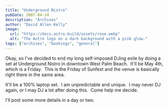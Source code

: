```yaml
---
title: "Underground Nistro"
pubDate: 2007-04-24
description: "Archives"
author: "David Allen Kelly"
image:
  url: "https://docs.astro.build/assets/rose.webp"
  alt: "The Astro logo on a dark background with a pink glow."
tags: ["archives", "bookings", "general"]
---
```


Okay, so I've decided to end my long self-imposed DJing exile by doing a set at Underground Nistro in downtown West Palm Beach.  It'll be May 4th, which is a Friday.  This is the Friday of Sunfest and the venue is basically right there in the same area.

It'll be a 100% laptop set.  I am unpredictable and unique.  I may never DJ again, or I may DJ a lot after doing this.  Come help me decide.

I'll post some more details in a day or two.
